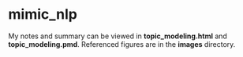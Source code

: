 # mimic_nlp

My notes and summary can be viewed in **topic_modeling.html** and **topic_modeling.pmd**.  Referenced figures are in the **images** directory.

